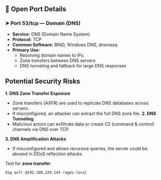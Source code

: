 ## 🔧 Open Port Details

### ➤ **Port 53/tcp — Domain (DNS)**

- **Service:** DNS (Domain Name System)
- **Protocol:** TCP
- **Common Software:** BIND, Windows DNS, dnsmasq
- **Primary Use:**  
  - Resolving domain names to IPs  
  - Zone transfers between DNS servers  
  - DNS tunneling and fallback for large DNS responses

##  Potential Security Risks

**1. DNS Zone Transfer Exposure**
  - Zone transfers (AXFR) are used to replicate DNS databases across servers.
  - If misconfigured, an attacker can extract the full DNS zone file.
**2. DNS Tunneling**
  - Malicious actors can exfiltrate data or create C2 (command & control) channels via DNS over TCP.

**3. DNS Amplification Attacks**
  - If misconfigured and allows recursive queries, the server could be abused in DDoS reflection attacks.


Test for **zone transfer**:
  ```bash
  dig axfr @192.168.229.143 ragav.local
  ```

